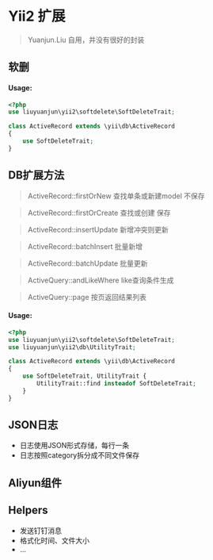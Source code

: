 # Yii2 扩展
> Yuanjun.Liu 自用，并没有很好的封装

## 软删
#### Usage:
```php
<?php
use liuyuanjun\yii2\softdelete\SoftDeleteTrait;

class ActiveRecord extends \yii\db\ActiveRecord
{
    use SoftDeleteTrait;
}
```

## DB扩展方法
> ActiveRecord::firstOrNew 查找单条或新建model 不保存

> ActiveRecord::firstOrCreate 查找或创建 保存

> ActiveRecord::insertUpdate 新增冲突则更新

> ActiveRecord::batchInsert 批量新增

> ActiveRecord::batchUpdate 批量更新

> ActiveQuery::andLikeWhere like查询条件生成

> ActiveQuery::page 按页返回结果列表
#### Usage:
```php
<?php
use liuyuanjun\yii2\softdelete\SoftDeleteTrait;
use liuyuanjun\yii2\db\UtilityTrait;

class ActiveRecord extends \yii\db\ActiveRecord
{
    use SoftDeleteTrait, UtilityTrait {
        UtilityTrait::find insteadof SoftDeleteTrait;
    }
}
```
## JSON日志
- 日志使用JSON形式存储，每行一条
- 日志按照category拆分成不同文件保存

## Aliyun组件

## Helpers
- 发送钉钉消息
- 格式化时间、文件大小
- ...